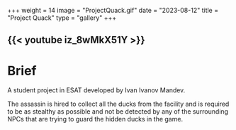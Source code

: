 +++
weight = 14
image = "ProjectQuack.gif"
date = "2023-08-12"
title = "Project Quack"
type = "gallery"
+++

{{< youtube iz_8wMkX51Y >}}
---
# Brief

A student project in ESAT developed by Ivan Ivanov Mandev.

The assassin is hired to collect all the ducks from the facility and is required to be as stealthy as possible and not be detected by any of the surrounding NPCs that are trying to guard the hidden ducks in the game.
